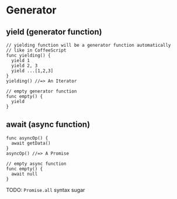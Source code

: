 # Generator

## yield (generator function)

```
// yielding function will be a generator function automatically
// like in CoffeeScript
func yielding() {
  yield 1
  yield 2, 3
  yield ...[1,2,3]
}
yielding() //=> An Iterator

// empty generator function
func empty() {
  yield
}
```

## await (async function)

```
func asyncOp() {
  await getData()
}
asyncOp() //=> A Promise

// empty async function
func empty() {
  await null
}
```

TODO: `Promise.all` syntax sugar
